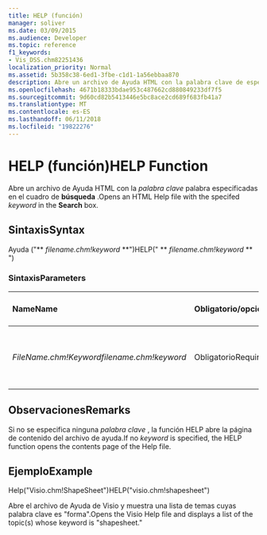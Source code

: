 ```yaml
---
title: HELP (función)
manager: soliver
ms.date: 03/09/2015
ms.audience: Developer
ms.topic: reference
f1_keywords:
- Vis_DSS.chm82251436
localization_priority: Normal
ms.assetid: 5b358c38-6ed1-3fbe-c1d1-1a56ebbaa870
description: Abre un archivo de Ayuda HTML con la palabra clave de especificadas en el cuadro de búsqueda.
ms.openlocfilehash: 4671b18333bdae953c487662cd880849233df7f5
ms.sourcegitcommit: 9d60cd82b5413446e5bc8ace2cd689f683fb41a7
ms.translationtype: MT
ms.contentlocale: es-ES
ms.lasthandoff: 06/11/2018
ms.locfileid: "19822276"
---
```

# <a name="help-function"></a><span data-ttu-id="ab725-103">HELP (función)</span><span class="sxs-lookup"><span data-stu-id="ab725-103">HELP Function</span></span>

<span data-ttu-id="ab725-104">Abre un archivo de Ayuda HTML con la *palabra clave* palabra especificadas en el cuadro de **búsqueda** .</span><span class="sxs-lookup"><span data-stu-id="ab725-104">Opens an HTML Help file with the specifed  *keyword*  in the **Search** box.</span></span> 
  
## <a name="syntax"></a><span data-ttu-id="ab725-105">Sintaxis</span><span class="sxs-lookup"><span data-stu-id="ab725-105">Syntax</span></span>

<span data-ttu-id="ab725-106">Ayuda ("** *filename.chm!keyword* **")</span><span class="sxs-lookup"><span data-stu-id="ab725-106">HELP(" ** *filename.chm!keyword* ** ")</span></span> 
  
### <a name="parameters"></a><span data-ttu-id="ab725-107">Sintaxis</span><span class="sxs-lookup"><span data-stu-id="ab725-107">Parameters</span></span>

|<span data-ttu-id="ab725-108">**Name**</span><span class="sxs-lookup"><span data-stu-id="ab725-108">**Name**</span></span>|<span data-ttu-id="ab725-109">**Obligatorio/opcional**</span><span class="sxs-lookup"><span data-stu-id="ab725-109">**Required/Optional**</span></span>|<span data-ttu-id="ab725-110">**Tipo de datos**</span><span class="sxs-lookup"><span data-stu-id="ab725-110">**Data Type**</span></span>|<span data-ttu-id="ab725-111">**Descripción**</span><span class="sxs-lookup"><span data-stu-id="ab725-111">**Description**</span></span>|
|:-----|:-----|:-----|:-----|
| <span data-ttu-id="ab725-112">_FileName.chm!Keyword_</span><span class="sxs-lookup"><span data-stu-id="ab725-112">_filename.chm!keyword_</span></span> <br/> |<span data-ttu-id="ab725-113">Obligatorio</span><span class="sxs-lookup"><span data-stu-id="ab725-113">Required</span></span>  <br/> |<span data-ttu-id="ab725-114">**String**</span><span class="sxs-lookup"><span data-stu-id="ab725-114">**String**</span></span> <br/> | <span data-ttu-id="ab725-115">El nombre del archivo de Ayuda y la palabra clave para buscar.</span><span class="sxs-lookup"><span data-stu-id="ab725-115">The filename of the Help file and the keyword to search for.</span></span>  <br/> |
   
## <a name="remarks"></a><span data-ttu-id="ab725-116">Observaciones</span><span class="sxs-lookup"><span data-stu-id="ab725-116">Remarks</span></span>

<span data-ttu-id="ab725-117">Si no se especifica ninguna *palabra clave* , la función HELP abre la página de contenido del archivo de ayuda.</span><span class="sxs-lookup"><span data-stu-id="ab725-117">If no  *keyword*  is specified, the HELP function opens the contents page of the Help file.</span></span> 
  
## <a name="example"></a><span data-ttu-id="ab725-118">Ejemplo</span><span class="sxs-lookup"><span data-stu-id="ab725-118">Example</span></span>

<span data-ttu-id="ab725-119">Help("Visio.chm!ShapeSheet")</span><span class="sxs-lookup"><span data-stu-id="ab725-119">HELP("visio.chm!shapesheet")</span></span> 
  
<span data-ttu-id="ab725-120">Abre el archivo de Ayuda de Visio y muestra una lista de temas cuyas palabra clave es "forma".</span><span class="sxs-lookup"><span data-stu-id="ab725-120">Opens the Visio Help file and displays a list of the topic(s) whose keyword is "shapesheet."</span></span> 
  

